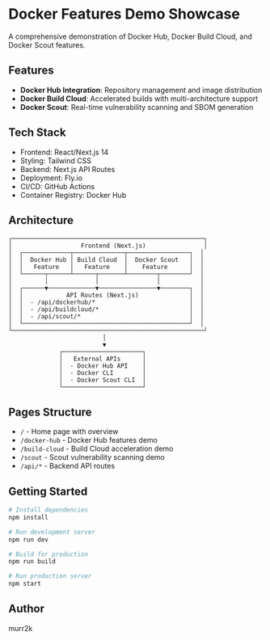 # Docker Features Demo Showcase

A comprehensive demonstration of Docker Hub, Docker Build Cloud, and Docker Scout features.

## Features

- **Docker Hub Integration**: Repository management and image distribution
- **Docker Build Cloud**: Accelerated builds with multi-architecture support
- **Docker Scout**: Real-time vulnerability scanning and SBOM generation

## Tech Stack

- Frontend: React/Next.js 14
- Styling: Tailwind CSS
- Backend: Next.js API Routes
- Deployment: Fly.io
- CI/CD: GitHub Actions
- Container Registry: Docker Hub

## Architecture

```
┌─────────────────────────────────────────────────────┐
│                   Frontend (Next.js)                │
│  ┌─────────────┬──────────────┬─────────────────┐  │
│  │  Docker Hub │ Build Cloud  │  Docker Scout   │  │
│  │   Feature   │   Feature    │    Feature      │  │
│  └──────┬──────┴──────┬───────┴────────┬────────┘  │
│         │             │                │           │
│  ┌──────▼─────────────▼────────────────▼────────┐  │
│  │            API Routes (Next.js)              │  │
│  │  - /api/dockerhub/*                          │  │
│  │  - /api/buildcloud/*                         │  │
│  │  - /api/scout/*                              │  │
│  └──────────────────────────────────────────────┘  │
└─────────────────────────────────────────────────────┘
                          │
                          ▼
              ┌──────────────────────┐
              │   External APIs      │
              │  - Docker Hub API    │
              │  - Docker CLI        │
              │  - Docker Scout CLI  │
              └──────────────────────┘
```

## Pages Structure

- `/` - Home page with overview
- `/docker-hub` - Docker Hub features demo
- `/build-cloud` - Build Cloud acceleration demo
- `/scout` - Scout vulnerability scanning demo
- `/api/*` - Backend API routes

## Getting Started

```bash
# Install dependencies
npm install

# Run development server
npm run dev

# Build for production
npm run build

# Run production server
npm start
```

## Author

murr2k